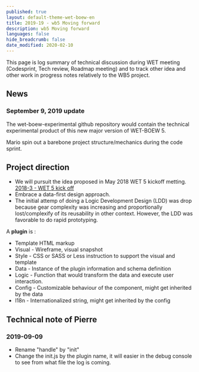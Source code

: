```yaml
---
published: true
layout: default-theme-wet-boew-en
title: 2019-19 - wb5 Moving forward
description: wb5 Moving forward
languages: false
hide_breadcrumb: false
date_modified: 2020-02-10
---
```


This page is log summary of technical discussion during WET meeting (Codesprint, Tech review, Roadmap meeting) and to track other idea and other work in progress notes relatively to the WB5 project.

## News

### September 9, 2019 update

The wet-boew-experimental github repository would contain the technical experimental product of this new major version of WET-BOEW 5.

Mario spin out a barebone project structure/mechanics during the code sprint.

## Project direction

* We will pursuit the idea proposed in May 2018 WET 5 kickoff metting. [2018-3 - WET 5 kick off](2018-3-wet5-kickoff.html)
* Embrace a data-first design approach.
* The initial attemp of doing a Logic Development Design (LDD) was drop because gear complexity was increasing and proportionally lost/complexify of its reusability in other context. However, the LDD was favorable to do rapid prototyping.

A **plugin** is :
* Template HTML markup
* Visual - Wireframe, visual snapshot 
* Style - CSS or SASS or Less instruction to support the visual and template
* Data - Instance of the plugin information and schema definition
* Logic - Function that would transform the data and execute user interaction.
* Config - Customizable behaviour of the component, might get inherited by the data
* I18n - Internationalized string, might get inherited by the config

## Technical note of Pierre

### 2019-09-09

* Rename "handle" by "init"
* Change the init.js by the plugin name, it will easier in the debug console to see from what file the log is coming.

